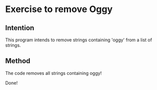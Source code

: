 # Exercise to remove Oggy

## Intention

This program intends to remove strings containing 'oggy' from a list of strings.

## Method

The code removes all strings containing oggy!

Done!
